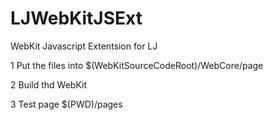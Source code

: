 LJWebKitJSExt
=============

WebKit Javascript Extentsion for LJ

1 Put the files into
  $(WebKitSourceCodeRoot)/WebCore/page
  
2 Build thd WebKit

3 Test page
	$(PWD)/pages
